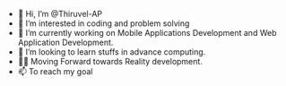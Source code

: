 - 👋 Hi, I’m @Thiruvel-AP
- 👀 I’m interested in coding and problem solving
- 🌱 I’m currently working on Mobile Applications Development and Web Application Development.
- 💞️ I’m looking to learn stuffs in advance computing.
- 🧑‍💻 Moving Forward towards Reality development.
- 📫 To reach my goal  

<!---
Thiruvel-AP/Thiruvel-AP is a ✨ special ✨ repository because its `README.md` (this file) appears on your GitHub profile.
You can click the Preview link to take a look at your changes.
--->
